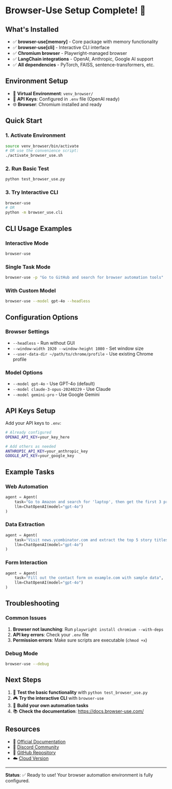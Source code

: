 # Browser-Use Setup Complete! 🎉

## What's Installed
- ✅ **browser-use[memory]** - Core package with memory functionality
- ✅ **browser-use[cli]** - Interactive CLI interface
- ✅ **Chromium browser** - Playwright-managed browser
- ✅ **LangChain integrations** - OpenAI, Anthropic, Google AI support
- ✅ **All dependencies** - PyTorch, FAISS, sentence-transformers, etc.

## Environment Setup
- 📁 **Virtual Environment**: `venv_browser/`
- 🔑 **API Keys**: Configured in `.env` file (OpenAI ready)
- 🌐 **Browser**: Chromium installed and ready

## Quick Start

### 1. Activate Environment
```bash
source venv_browser/bin/activate
# OR use the convenience script:
./activate_browser_use.sh
```

### 2. Run Basic Test
```bash
python test_browser_use.py
```

### 3. Try Interactive CLI
```bash
browser-use
# OR
python -m browser_use.cli
```

## CLI Usage Examples

### Interactive Mode
```bash
browser-use
```

### Single Task Mode
```bash
browser-use -p "Go to GitHub and search for browser automation tools"
```

### With Custom Model
```bash
browser-use --model gpt-4o --headless
```

## Configuration Options

### Browser Settings
- `--headless` - Run without GUI
- `--window-width 1920 --window-height 1080` - Set window size
- `--user-data-dir ~/path/to/chrome/profile` - Use existing Chrome profile

### Model Options
- `--model gpt-4o` - Use GPT-4o (default)
- `--model claude-3-opus-20240229` - Use Claude
- `--model gemini-pro` - Use Google Gemini

## API Keys Setup

Add your API keys to `.env`:
```bash
# Already configured
OPENAI_API_KEY=your_key_here

# Add others as needed
ANTHROPIC_API_KEY=your_anthropic_key
GOOGLE_API_KEY=your_google_key
```

## Example Tasks

### Web Automation
```python
agent = Agent(
    task="Go to Amazon and search for 'laptop', then get the first 3 product titles",
    llm=ChatOpenAI(model="gpt-4o")
)
```

### Data Extraction
```python
agent = Agent(
    task="Visit news.ycombinator.com and extract the top 5 story titles",
    llm=ChatOpenAI(model="gpt-4o")
)
```

### Form Interaction
```python
agent = Agent(
    task="Fill out the contact form on example.com with sample data",
    llm=ChatOpenAI(model="gpt-4o")
)
```

## Troubleshooting

### Common Issues
1. **Browser not launching**: Run `playwright install chromium --with-deps`
2. **API key errors**: Check your `.env` file
3. **Permission errors**: Make sure scripts are executable (`chmod +x`)

### Debug Mode
```bash
browser-use --debug
```

## Next Steps
1. 🧪 **Test the basic functionality** with `python test_browser_use.py`
2. 🎮 **Try the interactive CLI** with `browser-use`
3. 🚀 **Build your own automation tasks**
4. 📚 **Check the documentation**: https://docs.browser-use.com/

## Resources
- 📖 [Official Documentation](https://docs.browser-use.com/)
- 💬 [Discord Community](https://discord.gg/browser-use)
- 🐙 [GitHub Repository](https://github.com/browser-use/browser-use)
- ☁️ [Cloud Version](https://browser-use.com/)

---
**Status**: ✅ Ready to use! Your browser automation environment is fully configured.
